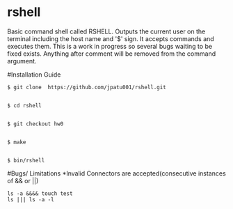 # rshell
Basic command shell called RSHELL. Outputs the current user on the terminal including the host name and '$' sign. It accepts commands and executes them. This is a work in progress so several bugs waiting to be fixed exists. Anything after comment will be removed from the command argument.


#Installation Guide
```
$ git clone  https://github.com/jpatu001/rshell.git


$ cd rshell


$ git checkout hw0


$ make


$ bin/rshell
```


#Bugs/ Limitations
*Invalid Connectors are accepted(consecutive instances of && or ||)
```
ls -a &&&& touch test
ls ||| ls -a -l
```
